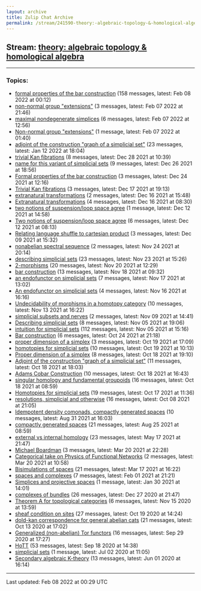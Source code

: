 ```yaml
---
layout: archive
title: Zulip Chat Archive
permalink: /stream/241590-theory:-algebraic-topology-&-homological-algebra/index.html
---
```


## Stream: [theory: algebraic topology & homological algebra](https://mattecapu.github.io/ct-zulip-archive/stream/241590-theory:-algebraic-topology-&-homological-algebra/index.html)
---

### Topics:

* [formal properties of the bar construction](topic/formal.20properties.20of.20the.20bar.20construction.html) (158 messages, latest: Feb 08 2022 at 00:12)
* [non-normal group "extensions"](topic/non-normal.20group.20.22extensions.22.html) (3 messages, latest: Feb 07 2022 at 21:46)
* [maximal nondegenerate simplices](topic/maximal.20nondegenerate.20simplices.html) (6 messages, latest: Feb 07 2022 at 12:56)
* [Non-normal group "extensions"](topic/Non-normal.20group.20.22extensions.22.html) (1 message, latest: Feb 07 2022 at 01:40)
* [adjoint of the construction "graph of a simplicial set"](topic/adjoint.20of.20the.20construction.20.22graph.20of.20a.20simplicial.20set.22.html) (23 messages, latest: Jan 12 2022 at 18:04)
* [trivial Kan fibrations](topic/trivial.20Kan.20fibrations.html) (8 messages, latest: Dec 28 2021 at 10:39)
* [name for this variant of simplicial sets](topic/name.20for.20this.20variant.20of.20simplicial.20sets.html) (9 messages, latest: Dec 26 2021 at 18:56)
* [Formal properties of the bar construction](topic/Formal.20properties.20of.20the.20bar.20construction.html) (3 messages, latest: Dec 24 2021 at 12:16)
* [Trivial Kan fibrations](topic/Trivial.20Kan.20fibrations.html) (3 messages, latest: Dec 17 2021 at 19:13)
* [extranatural transformations](topic/extranatural.20transformations.html) (2 messages, latest: Dec 16 2021 at 15:48)
* [Extranatural transformations](topic/Extranatural.20transformations.html) (4 messages, latest: Dec 16 2021 at 08:30)
* [two notions of suspension/loop space agree](topic/two.20notions.20of.20suspension.2Floop.20space.20agree.html) (1 message, latest: Dec 12 2021 at 14:58)
* [Two notions of suspension/loop space agree](topic/Two.20notions.20of.20suspension.2Floop.20space.20agree.html) (6 messages, latest: Dec 12 2021 at 08:13)
* [Relating language shuffle to cartesian product](topic/Relating.20language.20shuffle.20to.20cartesian.20product.html) (3 messages, latest: Dec 09 2021 at 15:32)
* [nonabelian spectral sequence](topic/nonabelian.20spectral.20sequence.html) (2 messages, latest: Nov 24 2021 at 20:14)
* [describing simplicial sets](topic/describing.20simplicial.20sets.html) (23 messages, latest: Nov 23 2021 at 15:26)
* [2-morphisms](topic/2-morphisms.html) (20 messages, latest: Nov 20 2021 at 12:29)
* [bar construction](topic/bar.20construction.html) (13 messages, latest: Nov 18 2021 at 09:32)
* [an endofunctor on simplicial sets](topic/an.20endofunctor.20on.20simplicial.20sets.html) (7 messages, latest: Nov 17 2021 at 13:02)
* [An endofunctor on simplicial sets](topic/An.20endofunctor.20on.20simplicial.20sets.html) (4 messages, latest: Nov 16 2021 at 16:16)
* [Undecidability of morphisms in a homotopy category](topic/Undecidability.20of.20morphisms.20in.20a.20homotopy.20category.html) (10 messages, latest: Nov 13 2021 at 16:22)
* [simplicial subsets and nerves](topic/simplicial.20subsets.20and.20nerves.html) (2 messages, latest: Nov 09 2021 at 14:41)
* [Describing simplicial sets](topic/Describing.20simplicial.20sets.html) (8 messages, latest: Nov 05 2021 at 19:06)
* [intuition for simplicial sets](topic/intuition.20for.20simplicial.20sets.html) (112 messages, latest: Nov 05 2021 at 15:16)
* [Bar construction](topic/Bar.20construction.html) (6 messages, latest: Oct 24 2021 at 21:18)
* [proper dimension of a simplex](topic/proper.20dimension.20of.20a.20simplex.html) (3 messages, latest: Oct 19 2021 at 17:09)
* [homotopies for simplicial sets](topic/homotopies.20for.20simplicial.20sets.html) (10 messages, latest: Oct 19 2021 at 10:13)
* [Proper dimension of a simplex](topic/Proper.20dimension.20of.20a.20simplex.html) (8 messages, latest: Oct 18 2021 at 19:10)
* [Adjoint of the construction "graph of a simplicial set"](topic/Adjoint.20of.20the.20construction.20.22graph.20of.20a.20simplicial.20set.22.html) (11 messages, latest: Oct 18 2021 at 18:03)
* [Adams Cobar Construction](topic/Adams.20Cobar.20Construction.html) (10 messages, latest: Oct 18 2021 at 16:43)
* [singular homology and fundamental groupoids](topic/singular.20homology.20and.20fundamental.20groupoids.html) (16 messages, latest: Oct 18 2021 at 08:59)
* [Homotopies for simplicial sets](topic/Homotopies.20for.20simplicial.20sets.html) (19 messages, latest: Oct 17 2021 at 11:36)
* [resolutions, simplicial and otherwise](topic/resolutions.2C.20simplicial.20and.20otherwise.html) (16 messages, latest: Oct 08 2021 at 21:05)
* [Idempotent density comonads, compactly generated spaces](topic/Idempotent.20density.20comonads.2C.20compactly.20generated.20spaces.html) (10 messages, latest: Aug 31 2021 at 16:03)
* [compactly generated spaces](topic/compactly.20generated.20spaces.html) (21 messages, latest: Aug 25 2021 at 08:59)
* [external vs internal homology](topic/external.20vs.20internal.20homology.html) (23 messages, latest: May 17 2021 at 21:47)
* [Michael Boardman](topic/Michael.20Boardman.html) (3 messages, latest: Mar 20 2021 at 22:28)
* [Categorical take on Physics of Functional Networks](topic/Categorical.20take.20on.20Physics.20of.20Functional.20Networks.html) (2 messages, latest: Mar 20 2021 at 10:58)
* [Bisimulations of spaces](topic/Bisimulations.20of.20spaces.html) (21 messages, latest: Mar 17 2021 at 16:22)
* [spaces and complexes](topic/spaces.20and.20complexes.html) (7 messages, latest: Feb 01 2021 at 21:21)
* [Simplices and projective spaces](topic/Simplices.20and.20projective.20spaces.html) (1 message, latest: Jan 30 2021 at 14:01)
* [complexes of bundles](topic/complexes.20of.20bundles.html) (26 messages, latest: Dec 27 2020 at 21:47)
* [Theorem A for topological categories](topic/Theorem.20A.20for.20topological.20categories.html) (6 messages, latest: Nov 15 2020 at 13:59)
* [sheaf condition on sites](topic/sheaf.20condition.20on.20sites.html) (27 messages, latest: Oct 19 2020 at 14:24)
* [dold-kan correspondence for general abelian cats](topic/dold-kan.20correspondence.20for.20general.20abelian.20cats.html) (21 messages, latest: Oct 13 2020 at 17:02)
* [Generalized (non-abelian) Tor functors](topic/Generalized.20(non-abelian).20Tor.20functors.html) (16 messages, latest: Sep 29 2020 at 17:27)
* [HoTT](topic/HoTT.html) (53 messages, latest: Sep 18 2020 at 14:38)
* [simplicial sets](topic/simplicial.20sets.html) (1 message, latest: Jul 02 2020 at 11:05)
* [Secondary algebraic K-theory](topic/Secondary.20algebraic.20K-theory.html) (13 messages, latest: Jun 01 2020 at 16:14)

<hr><p>Last updated: Feb 08 2022 at 00:29 UTC</p>